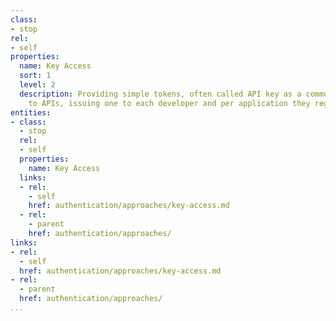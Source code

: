 ```yaml
---
class:
- stop
rel:
- self
properties:
  name: Key Access
  sort: 1
  level: 2
  description: Providing simple tokens, often called API key as a common way to access
    to APIs, issuing one to each developer and per application they register.
entities:
- class:
  - stop
  rel:
  - self
  properties:
    name: Key Access
  links:
  - rel:
    - self
    href: authentication/approaches/key-access.md
  - rel:
    - parent
    href: authentication/approaches/
links:
- rel:
  - self
  href: authentication/approaches/key-access.md
- rel:
  - parent
  href: authentication/approaches/
...
```

